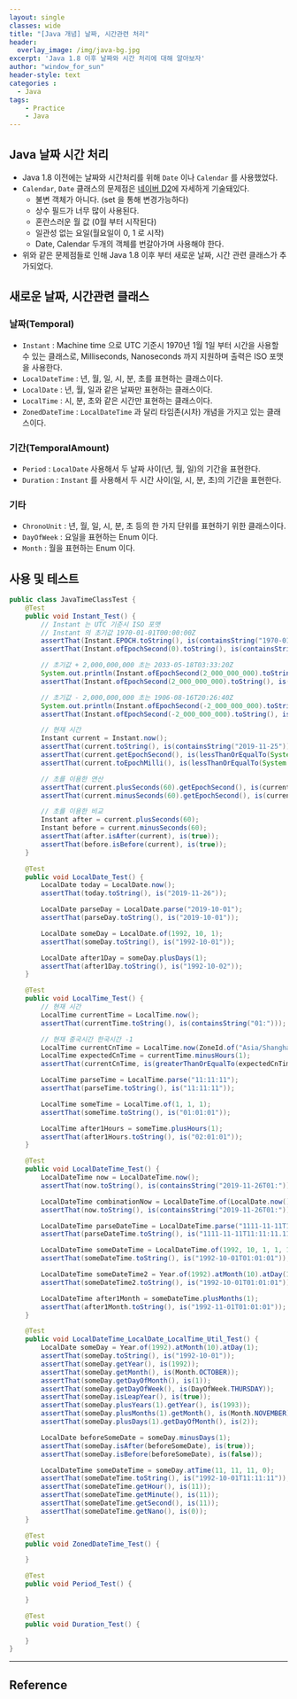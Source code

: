 ```yaml
--- 
layout: single
classes: wide
title: "[Java 개념] 날짜, 시간관련 처리"
header:
  overlay_image: /img/java-bg.jpg
excerpt: 'Java 1.8 이후 날짜와 시간 처리에 대해 알아보자'
author: "window_for_sun"
header-style: text
categories :
  - Java
tags:
    - Practice
    - Java
---  
```


## Java 날짜 시간 처리
- Java 1.8 이전에는 날짜와 시간처리를 위해 `Date` 이나 `Calendar` 를 사용했었다.
- `Calendar`, `Date` 클래스의 문제점은 [네이버 D2](https://d2.naver.com/helloworld/645609)에 자세하게 기술돼있다.
	- 불변 객체가 아니다. (set 을 통해 변경가능하다)
	- 상수 필드가 너무 많이 사용된다.
	- 혼란스러운 월 값 (0월 부터 시작된다)
	- 일관성 없는 요일(월요일이 0, 1 로 시작)
	- Date, Calendar 두개의 객체를 번갈아가며 사용해야 한다.
- 위와 같은 문제점들로 인해 Java 1.8 이후 부터 새로운 날짜, 시간 관련 클래스가 추가되었다.

## 새로운 날짜, 시간관련 클래스
### 날짜(Temporal)
- `Instant` : Machine time 으로 UTC 기준시 1970년 1월 1일 부터 시간을 사용할 수 있는 클래스로, Milliseconds, Nanoseconds 까지 지원하며 출력은 ISO 포맷을 사용한다.
- `LocalDateTime` : 년, 월, 일, 시, 분, 초를 표현하는 클래스이다.
- `LocalDate` : 년, 월, 일과 같은 날짜만 표현하는 클래스이다.
- `LocalTime` : 시, 분, 초와 같은 시간만 표현하는 클래스이다.
- `ZonedDateTime` : `LocalDateTime` 과 달리 타임존(시차) 개념을 가지고 있는 클래스이다.

### 기간(TemporalAmount)
- `Period` : `LocalDate` 사용해서 두 날짜 사이(년, 월, 일)의 기간을 표현한다.
- `Duration` : `Instant` 를 사용해서 두 시간 사이(일, 시, 분, 초)의 기간을 표현한다.

### 기타
- `ChronoUnit` : 년, 월, 일, 시, 분, 초 등의 한 가지 단위를 표현하기 위한 클래스이다.
- `DayOfWeek` : 요일을 표현하는 Enum 이다.
- `Month` : 월을 표현하는 Enum 이다.

## 사용 및 테스트

```java
public class JavaTimeClassTest {
    @Test
    public void Instant_Test() {
        // Instant 는 UTC 기준시 ISO 포맷
        // Instant 의 초기값 1970-01-01T00:00:00Z
        assertThat(Instant.EPOCH.toString(), is(containsString("1970-01-01")));
        assertThat(Instant.ofEpochSecond(0).toString(), is(containsString("1970-01-01")));

        // 초기값 + 2,000,000,000 초는 2033-05-18T03:33:20Z
        System.out.println(Instant.ofEpochSecond(2_000_000_000).toString());
        assertThat(Instant.ofEpochSecond(2_000_000_000).toString(), is(containsString("2033-05-18")));

        // 초기값 - 2,000,000,000 초는 1906-08-16T20:26:40Z
        System.out.println(Instant.ofEpochSecond(-2_000_000_000).toString());
        assertThat(Instant.ofEpochSecond(-2_000_000_000).toString(), is(containsString("1906-08-16")));

        // 현재 시간
        Instant current = Instant.now();
        assertThat(current.toString(), is(containsString("2019-11-25")));
        assertThat(current.getEpochSecond(), is(lessThanOrEqualTo(System.currentTimeMillis() / 1000)));
        assertThat(current.toEpochMilli(), is(lessThanOrEqualTo(System.currentTimeMillis())));

        // 초를 이용한 연산
        assertThat(current.plusSeconds(60).getEpochSecond(), is(current.getEpochSecond() + 60));
        assertThat(current.minusSeconds(60).getEpochSecond(), is(current.getEpochSecond() - 60));

        // 초를 이용한 비교
        Instant after = current.plusSeconds(60);
        Instant before = current.minusSeconds(60);
        assertThat(after.isAfter(current), is(true));
        assertThat(before.isBefore(current), is(true));
    }

    @Test
    public void LocalDate_Test() {
        LocalDate today = LocalDate.now();
        assertThat(today.toString(), is("2019-11-26"));

        LocalDate parseDay = LocalDate.parse("2019-10-01");
        assertThat(parseDay.toString(), is("2019-10-01"));

        LocalDate someDay = LocalDate.of(1992, 10, 1);
        assertThat(someDay.toString(), is("1992-10-01"));

        LocalDate after1Day = someDay.plusDays(1);
        assertThat(after1Day.toString(), is("1992-10-02"));
    }

    @Test
    public void LocalTime_Test() {
        // 현재 시간
        LocalTime currentTime = LocalTime.now();
        assertThat(currentTime.toString(), is(containsString("01:")));

        // 현재 중국시간 한국시간 -1
        LocalTime currentCnTime = LocalTime.now(ZoneId.of("Asia/Shanghai"));
        LocalTime expectedCnTime = currentTime.minusHours(1);
        assertThat(currentCnTime, is(greaterThanOrEqualTo(expectedCnTime)));

        LocalTime parseTime = LocalTime.parse("11:11:11");
        assertThat(parseTime.toString(), is("11:11:11"));

        LocalTime someTime = LocalTime.of(1, 1, 1);
        assertThat(someTime.toString(), is("01:01:01"));

        LocalTime after1Hours = someTime.plusHours(1);
        assertThat(after1Hours.toString(), is("02:01:01"));
    }

    @Test
    public void LocalDateTime_Test() {
        LocalDateTime now = LocalDateTime.now();
        assertThat(now.toString(), is(containsString("2019-11-26T01:")));

        LocalDateTime combinationNow = LocalDateTime.of(LocalDate.now(), LocalTime.now());
        assertThat(now.toString(), is(containsString("2019-11-26T01:")));

        LocalDateTime parseDateTime = LocalDateTime.parse("1111-11-11T11:11:11.111");
        assertThat(parseDateTime.toString(), is("1111-11-11T11:11:11.111"));

        LocalDateTime someDateTime = LocalDateTime.of(1992, 10, 1, 1, 1, 1);
        assertThat(someDateTime.toString(), is("1992-10-01T01:01:01"));

        LocalDateTime someDateTime2 = Year.of(1992).atMonth(10).atDay(1).atTime(1, 1, 1);
        assertThat(someDateTime2.toString(), is("1992-10-01T01:01:01"));

        LocalDateTime after1Month = someDateTime.plusMonths(1);
        assertThat(after1Month.toString(), is("1992-11-01T01:01:01"));
    }

    @Test
    public void LocalDateTime_LocalDate_LocalTime_Util_Test() {
        LocalDate someDay = Year.of(1992).atMonth(10).atDay(1);
        assertThat(someDay.toString(), is("1992-10-01"));
        assertThat(someDay.getYear(), is(1992));
        assertThat(someDay.getMonth(), is(Month.OCTOBER));
        assertThat(someDay.getDayOfMonth(), is(1));
        assertThat(someDay.getDayOfWeek(), is(DayOfWeek.THURSDAY));
        assertThat(someDay.isLeapYear(), is(true));
        assertThat(someDay.plusYears(1).getYear(), is(1993));
        assertThat(someDay.plusMonths(1).getMonth(), is(Month.NOVEMBER));
        assertThat(someDay.plusDays(1).getDayOfMonth(), is(2));

        LocalDate beforeSomeDate = someDay.minusDays(1);
        assertThat(someDay.isAfter(beforeSomeDate), is(true));
        assertThat(someDay.isBefore(beforeSomeDate), is(false));

        LocalDateTime someDateTime = someDay.atTime(11, 11, 11, 0);
        assertThat(someDateTime.toString(), is("1992-10-01T11:11:11"));
        assertThat(someDateTime.getHour(), is(11));
        assertThat(someDateTime.getMinute(), is(11));
        assertThat(someDateTime.getSecond(), is(11));
        assertThat(someDateTime.getNano(), is(0));
    }

    @Test
    public void ZonedDateTime_Test() {

    }

    @Test
    public void Period_Test() {

    }

    @Test
    public void Duration_Test() {
        
    }
}
```  
	
---
## Reference
[]()  
